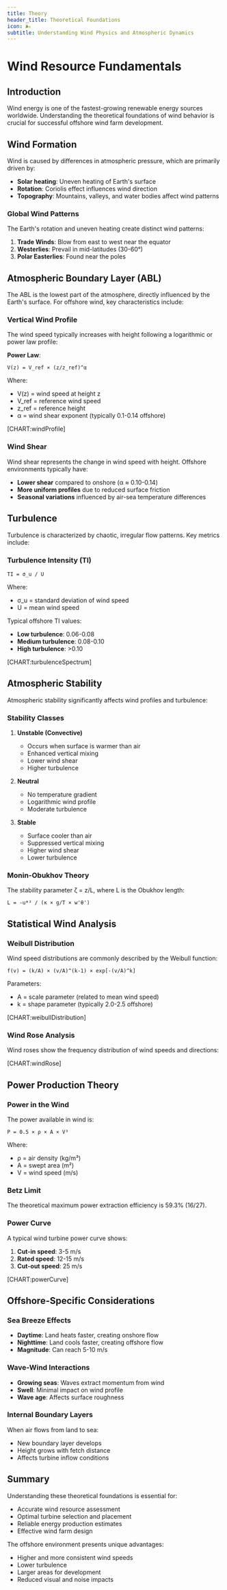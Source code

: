 ```yaml
---
title: Theory
header_title: Theoretical Foundations
icon: 🌬️
subtitle: Understanding Wind Physics and Atmospheric Dynamics
---
```


# Wind Resource Fundamentals

## Introduction

Wind energy is one of the fastest-growing renewable energy sources worldwide. Understanding the theoretical foundations of wind behavior is crucial for successful offshore wind farm development.

## Wind Formation

Wind is caused by differences in atmospheric pressure, which are primarily driven by:

- **Solar heating**: Uneven heating of Earth's surface
- **Rotation**: Coriolis effect influences wind direction
- **Topography**: Mountains, valleys, and water bodies affect wind patterns

### Global Wind Patterns

The Earth's rotation and uneven heating create distinct wind patterns:

1. **Trade Winds**: Blow from east to west near the equator
2. **Westerlies**: Prevail in mid-latitudes (30-60°)
3. **Polar Easterlies**: Found near the poles

## Atmospheric Boundary Layer (ABL)

The ABL is the lowest part of the atmosphere, directly influenced by the Earth's surface. For offshore wind, key characteristics include:

### Vertical Wind Profile

The wind speed typically increases with height following a logarithmic or power law profile:

**Power Law**:
```
V(z) = V_ref × (z/z_ref)^α
```

Where:
- V(z) = wind speed at height z
- V_ref = reference wind speed
- z_ref = reference height
- α = wind shear exponent (typically 0.1-0.14 offshore)

[CHART:windProfile]

### Wind Shear

Wind shear represents the change in wind speed with height. Offshore environments typically have:

- **Lower shear** compared to onshore (α ≈ 0.10-0.14)
- **More uniform profiles** due to reduced surface friction
- **Seasonal variations** influenced by air-sea temperature differences

## Turbulence

Turbulence is characterized by chaotic, irregular flow patterns. Key metrics include:

### Turbulence Intensity (TI)

```
TI = σ_u / U
```

Where:
- σ_u = standard deviation of wind speed
- U = mean wind speed

Typical offshore TI values:
- **Low turbulence**: 0.06-0.08
- **Medium turbulence**: 0.08-0.10
- **High turbulence**: >0.10

[CHART:turbulenceSpectrum]

## Atmospheric Stability

Atmospheric stability significantly affects wind profiles and turbulence:

### Stability Classes

1. **Unstable (Convective)**
   - Occurs when surface is warmer than air
   - Enhanced vertical mixing
   - Lower wind shear
   - Higher turbulence

2. **Neutral**
   - No temperature gradient
   - Logarithmic wind profile
   - Moderate turbulence

3. **Stable**
   - Surface cooler than air
   - Suppressed vertical mixing
   - Higher wind shear
   - Lower turbulence

### Monin-Obukhov Theory

The stability parameter ζ = z/L, where L is the Obukhov length:

```
L = -u*³ / (κ × g/T × w'θ')
```

## Statistical Wind Analysis

### Weibull Distribution

Wind speed distributions are commonly described by the Weibull function:

```
f(v) = (k/A) × (v/A)^(k-1) × exp[-(v/A)^k]
```

Parameters:
- A = scale parameter (related to mean wind speed)
- k = shape parameter (typically 2.0-2.5 offshore)

[CHART:weibullDistribution]

### Wind Rose Analysis

Wind roses show the frequency distribution of wind speeds and directions:

[CHART:windRose]

## Power Production Theory

### Power in the Wind

The power available in wind is:

```
P = 0.5 × ρ × A × V³
```

Where:
- ρ = air density (kg/m³)
- A = swept area (m²)
- V = wind speed (m/s)

### Betz Limit

The theoretical maximum power extraction efficiency is 59.3% (16/27).

### Power Curve

A typical wind turbine power curve shows:

1. **Cut-in speed**: 3-5 m/s
2. **Rated speed**: 12-15 m/s
3. **Cut-out speed**: 25 m/s

[CHART:powerCurve]

## Offshore-Specific Considerations

### Sea Breeze Effects

- **Daytime**: Land heats faster, creating onshore flow
- **Nighttime**: Land cools faster, creating offshore flow
- **Magnitude**: Can reach 5-10 m/s

### Wave-Wind Interactions

- **Growing seas**: Waves extract momentum from wind
- **Swell**: Minimal impact on wind profile
- **Wave age**: Affects surface roughness

### Internal Boundary Layers

When air flows from land to sea:
- New boundary layer develops
- Height grows with fetch distance
- Affects turbine inflow conditions

## Summary

Understanding these theoretical foundations is essential for:
- Accurate wind resource assessment
- Optimal turbine selection and placement
- Reliable energy production estimates
- Effective wind farm design

The offshore environment presents unique advantages:
- Higher and more consistent wind speeds
- Lower turbulence
- Larger areas for development
- Reduced visual and noise impacts
